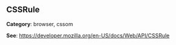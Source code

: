 
<a name="cssrule" id="cssrule"></a>

## CSSRule

**Category**: browser, cssom

**See**: https://developer.mozilla.org/en-US/docs/Web/API/CSSRule
